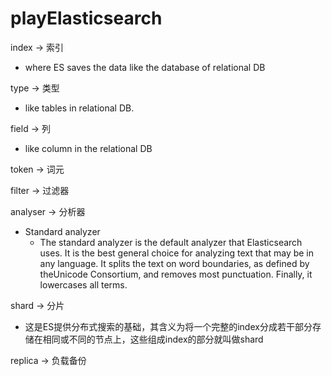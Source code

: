 # playElasticsearch

index -> 索引
- where ES saves the data like the database of relational DB

type -> 类型
- like tables in relational DB. 

field -> 列
- like column in the relational DB

token -> 词元

filter -> 过滤器

analyser -> 分析器
- Standard analyzer
    
    - The standard analyzer is the default analyzer that Elasticsearch uses. It is the best general choice for analyzing text that may be in any language. It splits the text on word boundaries, as defined by theUnicode Consortium, and removes most punctuation. Finally, it lowercases all terms. 

shard -> 分片
- 这是ES提供分布式搜索的基础，其含义为将一个完整的index分成若干部分存储在相同或不同的节点上，这些组成index的部分就叫做shard

replica -> 负载备份

